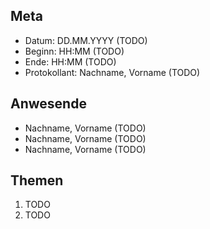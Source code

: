 ## Meta
* Datum: DD.MM.YYYY (TODO)
* Beginn: HH:MM (TODO)
* Ende: HH:MM (TODO)
* Protokollant: Nachname, Vorname (TODO)

## Anwesende

* Nachname, Vorname (TODO)
* Nachname, Vorname (TODO)
* Nachname, Vorname (TODO)


## Themen

1. TODO
2. TODO